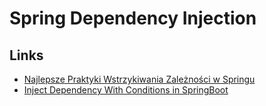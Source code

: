 # Spring Dependency Injection

## Links

- [Najlepsze Praktyki Wstrzykiwania Zależności w Springu](https://www.sztukakodu.pl/najlepsze-praktyki-wstrzykiwania-zaleznosci-w-springu/)
- [Inject Dependency With Conditions in SpringBoot](https://medium.com/@malvin.lok/how-do-i-inject-dependency-with-conditions-in-springboot-13b4bd602b93)